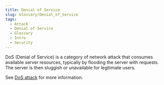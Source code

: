 ```yaml
---
title: Denial of Service
slug: Glossary/Denial_of_Service
tags:
  - Attack
  - Denial of Service
  - Glossary
  - Intro
  - Security
---
```


DoS (Denial of Service) is a category of network attack that consumes available server resources, typically by flooding the server with requests. The server is then sluggish or unavailable for legitimate users.

See [DoS attack](/en-US/docs/Glossary/DOS_attack) for more information.
